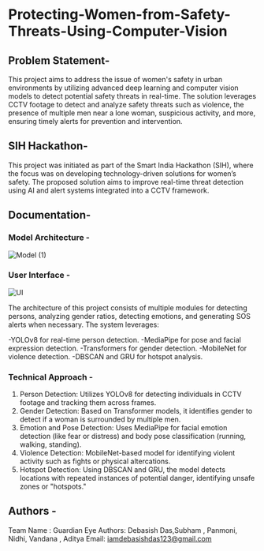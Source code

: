# Protecting-Women-from-Safety-Threats-Using-Computer-Vision

## Problem Statement-
This project aims to address the issue of women's safety in urban environments by utilizing advanced deep learning and computer vision models to detect potential safety threats in real-time. The solution leverages CCTV footage to detect and analyze safety threats such as violence, the presence of multiple men near a lone woman, suspicious activity, and more, ensuring timely alerts for prevention and intervention.

## SIH Hackathon-
This project was initiated as part of the Smart India Hackathon (SIH), where the focus was on developing technology-driven solutions for women’s safety. The proposed solution aims to improve real-time threat detection using AI and alert systems integrated into a CCTV framework.

## Documentation-
###  Model Architecture -
![Model (1)](https://github.com/user-attachments/assets/bbc0d7ba-3181-4826-b209-05ec206660e7)

### User Interface - 
![UI](https://github.com/user-attachments/assets/c3e0773f-efef-4705-b270-065ad101c6d8)

The architecture of this project consists of multiple modules for detecting persons, analyzing gender ratios, detecting emotions, and generating SOS alerts when necessary. The system leverages:

-YOLOv8 for real-time person detection.
-MediaPipe for pose and facial expression detection.
-Transformers for gender detection.
-MobileNet for violence detection.
-DBSCAN and GRU for hotspot analysis.
### Technical Approach -
1. Person Detection: Utilizes YOLOv8 for detecting individuals in CCTV footage and tracking them across frames.
2. Gender Detection: Based on Transformer models, it identifies gender to detect if a woman is surrounded by multiple men.
3. Emotion and Pose Detection: Uses MediaPipe for facial emotion detection (like fear or distress) and body pose classification (running, walking, standing).
4. Violence Detection: MobileNet-based model for identifying violent activity such as fights or physical altercations.
5. Hotspot Detection: Using DBSCAN and GRU, the model detects locations with repeated instances of potential danger, identifying unsafe zones or "hotspots."

## Authors - 
Team Name : Guardian Eye
Authors: Debasish Das,Subham , Panmoni, Nidhi, Vandana , Aditya 
Email: iamdebasishdas123@gmail.com







